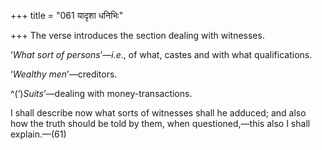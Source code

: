 +++
title = "061 यादृशा धनिभिः"

+++
The verse introduces the section dealing with witnesses.

‘*What sort of persons*’—*i.e*., of what, castes and with what
qualifications.

‘*Wealthy men*’—creditors.

^(‘)*Suits*’—dealing with money-transactions.

I shall describe now what sorts of witnesses shall he adduced; and also
how the truth should be told by them, when questioned,—this also I shall
explain.—(61)


